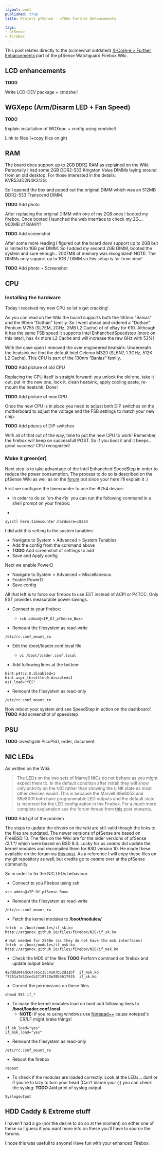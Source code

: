 ```yaml
---
layout: post
published: true
title: Project pfSense - x750e Further Enhancements

tags:
- pfSense
- firebox
---
```


This post relates directly to the (somewhat outdated) [X-Core-e > Further Enhancements](https://doc.pfsense.org/index.php/PfSense_on_Watchguard_Firebox#Further_Enhancements_3) part of the pfSense Watchguard Firebox Wiki.

## LCD enhancements

**TODO**

Write LCD-DEV package + cmdshell

## WGXepc (Arm/Disarm LED + Fan Speed)

**TODO**

Explain installation of WGXepc + config using cmdshell

Link to files (+copy files on git)

## RAM

The board does support up to 2GB DDR2 RAM as explained on the Wiki. Personally I had some 2GB DDR2-533 Kingston Value DIMMs laying around from an old desktop. For those interested in the details: KVR533D2N4K2/2G. 

So I opened the box and poped out the original DIMM which was an 512MB DDR2-533 Transcend DIMM.

**TODO** Add photo

After replacing the original DIMM with one of my 2GB ones I booted my firebox. Once booted I launched the web interface to check my 2G.... 900MB of RAM?!?

**TODO** Add screenshot

After some more reading I figured out the board _does_ support up to 2GB but is limited to 1GB per DIMM. So I added my second 2GB DIMM, booted the system and sure enough.. 2007MB of memory was recognized!
NOTE: The DIMMs only support up to 1GB / DIMM so this setup is far from ideal!

**TODO** Add photo + Screenshot

## CPU

### Installing the hardware

Today I received my new CPU so let's get cracking!

As you can read on the Wiki the board supports both the 130nm "Banias" and the 90nm "Dothan" familly. So I went ahead and ordered a "Dothan" Pentium M755 (SL7EM, 2GHz, 2MB L2 Cache) of of eBay for €10. Although it has the same FSB speed it supports Intel EnhanchedSpeedstep (more on this later), has 4x more L2 Cache and will increase the raw GHz with 53%!

With the case open I removed the over engineered heatsink. Underneath the heatsink we find the default Intel Celeron M320 (SL6N7, 1.3GHz, 512K L2 Cache). This CPU is part of the 130nm "Banias" family. 

**TODO** Add picture of old CPU

Replacing the CPU itself is straight forward: you unlock the old one, take it out, put in the new one, lock it, clean heatsink, apply cooling paste, re-mount the heatsink, Done! 

**TODO** Add picture of new CPU

Once the new CPU is in place you need to adjust both DIP switches on the motherboard to adjust the voltage and the FSB settings to match your new chip.

**TODO** Add pitures of DIP switches 

With all of that out of the way, time to put the new CPU to work! Remember, the firebox will beep on successfull POST. So if you boot it and it beeps.. great success! CPU recognized!

### Make it green(er)

Next step is to take advantage of the Intel Enhanched SpeedStep in order to reduce the power consumption.
The process to do so is described on the pfSense Wiki as well as on the [forum](https://forum.pfsense.org/index.php?topic=20095.msg161139#msg161139) but since your here I'll explain it :)

First we configure the timecounter to use the i8254 device. 

- In order to do so 'on-the-fly' you can run the following command in a shell prompt on your firebox:

-
```
sysctl kern.timecounter.hardware=i8254
```

I did add this setting to the system tunables:

- Navigate to System > Advanced > System Tunables
- Add the config from the command above
- **TODO** Add screenshot of settings to add
- Save and Apply config

Next we enable PowerD

- Navigate to System > Advanced > Miscellaneous
- Enable PowerD
- Save config

All that left is to force our firebox to use EST instead of ACPI or P4TCC. Only EST provides measurable power savings.

- Connect to your firebox: 
	- `ssh admin@<IP_Of_pfSense_Box>`

- Remount the filesystem as read-write

```
/etc/rc.conf_mount_rw
```

- Edit the /boot/loader.conf.local file
	- `vi /boot/loader.conf.local`

- Add following lines at the bottom:

```
hint.p4tcc.0.disabled=1
hint.acpi_throttle.0.disabled=1
est_load="YES"
```

- Remount the filesystem as read-only

```
/etc/rc.conf_mount_ro
```

Now reboot your system and see SpeedStep in action on the dashboard!
**TODO** Add screenshot of speedstep


## PSU

**TODO** investigate PicoPSU, order, document

## NIC LEDs

As written on the Wiki:

>The LEDs on the two sets of Marvell NICs do not behave as you might expect them to. In the default condition after install they will show only activity on the NIC rather than showing the LINK state as most other devices would. This is because the Marvell 88e8053 and 88e8001 both have programmable LED outputs and the default state is incorrect for the LED configuration in the Firebox. For a _much_ more complete explanation see the forum thread from [this](http://forum.pfsense.org/index.php/topic,20095.msg272392.html#msg272392) post onwards.

**TODO** Add gif of the problem

The steps to update the drivers on the wiki are still valid though the links to the files are outdated. The newer versions of pfSense are based on FreeBSD 10. The files on the Wiki are for the older versions of pfSense _(2.1.*)_ which were based on BSD 8.3. Lucky for us _ceama_ did update the kernel modules and recompiled them for BSD version 10. He made these available on the forum via [this post](https://forum.pfsense.org/index.php?topic=20095.msg460754#msg460754). As a reference I will copy these files on my git repository as well, but credits go to _ceama_ over at the pfSense community.

So in order to fix the NIC LEDs behaviour:

- Connect to you Firebox using ssh
```
ssh admin@<IP_Of_pfSense_Box> 
```

- Remount the filesystem as read-write
```
/etc/rc.conf_mount_rw
```

- Fetch the kernel modules to **/boot/modules/**

```
fetch -o /boot/modules/if_sk.ko  http://arganox.github.io/files/firebox/NIC/if_sk.ko

# Not needed for X550e (as they do not have the msk interfaces)
fetch -o /boot/modules/if_msk.ko http://arganox.github.io/files/firebox/NIC/if_msk.ko
```

- Check the MD5 of the files
**TODO** Perform command on firebox and update output below
```
42ddd204adc647e5c35c4107b52d11bf  if_msk.ko
f7251a7d42cedb2f19723e39b9617935  if_sk.ko
```

- Correct the permissions on these files
```
chmod 555 if_*
```

- To make the kernel modules load on boot add following lines to **/boot/loader.conf.local**
	- **NOTE:** If you're using windows use [Notepad++](http://notepad-plus-plus.org/) cause notepad's CR/LF might brake things!
```
if_sk_load="yes"
if_msk_load="yes"
```

- Remount the filesystem as read-only
```
/etc/rc.conf_mount_ro
```

- Reboot the firebox
```
reboot
```

- To check if the modules are loaded correctly: Look at the LEDs... duh! or if you're to lazy to turn your head (Can't blame you! :)) you can check the syslog:
**TODO** Add print of syslog output
```
Syslogoutput
```

## HDD Caddy & Extreme stuff

I haven't had a go (nor the desire to do so at the moment) on either one of these so I guess if you want more info on these you'll have to source the forums.

I hope this was usefull to anyone! Have fun with your enhanced Firebox.

